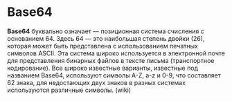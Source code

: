 # Base64

**Base64** буквально означает — позиционная система счисления с основанием 64.
Здесь 64 — это наибольшая степень двойки (26), которая может быть представлена с использованием печатных символов ASCII.
Эта система широко используется в электронной почте для представления бинарных файлов в тексте письма (транспортное кодирование).
Все широко известные варианты, известные под названием Base64, используют символы A-Z, a-z и 0-9, что составляет 62 знака,
для недостающих двух знаков в разных системах используются различные символы. (wiki)

